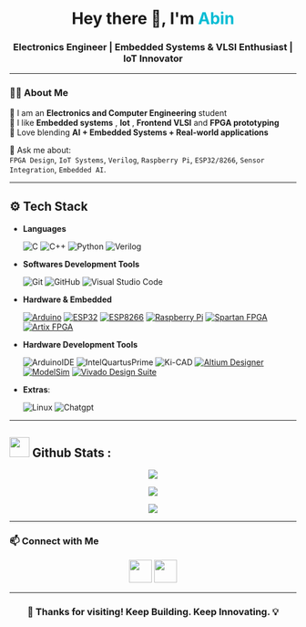 

<h1 align="center">
  Hey there 👋, I'm <span style="color:#00bcd4;">Abin </span>
</h1>

<h3 align="center"> Electronics Engineer | Embedded Systems & VLSI Enthusiast | IoT Innovator</h3>

---

### 👨‍💻 About Me

🔹 I am  an **Electronics and Computer Engineering** student  
🔹 I like **Embedded systems** , **Iot** , **Frontend VLSI**  and  **FPGA prototyping**     
🔹 Love blending **AI + Embedded Systems + Real-world applications**  


💬 Ask me about:  
`FPGA Design`, `IoT Systems`, `Verilog`, `Raspberry Pi`, `ESP32/8266`, `Sensor Integration`, `Embedded AI`.

---

## ⚙️ Tech Stack
- **Languages**
    
    ![C](https://img.shields.io/badge/C%20-%232370ED.svg?style=for-the-badge&logo=c&logoColor=white)
    ![C++](https://img.shields.io/badge/C++%20-%2300599C.svg?style=for-the-badge&logo=c%2B%2B&logoColor=)
    ![Python](https://img.shields.io/badge/Python%20-%23ffd966.svg?style=for-the-badge&logo=python&logoColor=black)
    ![Verilog](https://img.shields.io/badge/Verilog%20HDL-%23000000.svg?style=for-the-badge&logo=verilog&logoColor=white)


- **Softwares Development Tools** 

    ![Git](https://img.shields.io/badge/git-%23F05033.svg?style=for-the-badge&logo=git&logoColor=white)
    ![GitHub](https://img.shields.io/badge/github-%23121011.svg?style=for-the-badge&logo=github&logoColor=white)
    ![Visual Studio Code](https://img.shields.io/badge/Visual%20Studio%20Code-%237148d8.svg?style=for-the-badge&logo=visual-studio-code&logoColor=white)

- **Hardware & Embedded**
  
    [![Arduino](https://img.shields.io/badge/Arduino-00979D?style=for-the-badge&logo=arduino&logoColor=white)](https://www.arduino.cc/)
    [![ESP32](https://img.shields.io/badge/ESP32-32-007ACC?style=for-the-badge&logo=espressif&logoColor=white)](https://www.espressif.com/en/products/socs/esp32)
    [![ESP8266](https://img.shields.io/badge/ESP8266-FF0000?style=for-the-badge&logo=espressif&logoColor=white)](https://www.espressif.com/en/products/socs/esp8266)
    [![Raspberry Pi](https://img.shields.io/badge/Raspberry%20Pi-C51A4A?style=for-the-badge&logo=raspberrypi&logoColor=white)](https://www.raspberrypi.com/)
    [![Spartan FPGA](https://img.shields.io/badge/Spartan%20FPGA-E01F27?style=for-the-badge&logo=xilinx&logoColor=white)](https://www.xilinx.com/products/silicondevices/fpga/spartan.html)
    [![Artix FPGA](https://img.shields.io/badge/Artix%20FPGA-0061A8?style=for-the-badge&logo=xilinx&logoColor=white)](https://www.xilinx.com/products/silicon-devices/fpga/artix.html)

- **Hardware Development Tools**
  
    ![ArduinoIDE](https://img.shields.io/badge/Arduino-0078d7.svg?style=for-the-badge&logo=arduino&logoColor=white)
    ![IntelQuartusPrime](https://img.shields.io/badge/Intel%20Quartus%20Prime-0078d7.svg?style=for-the-badge&logo=intel&logoColor=white)
    ![Ki-CAD](https://img.shields.io/badge/Ki%20Cad-0078d7.svg?style=for-the-badge&logo=kicad&logoColor=white)
    [![Altium Designer](https://img.shields.io/badge/Altium%20Designer-A5915F?style=for-the-badge&logo=altiumdesigner&logoColor=white)](https://www.altium.com/)
    [![ModelSim](https://img.shields.io/badge/ModelSim-FFA500?style=for-the-badge&logo=modelsim&logoColor=white)](https://www.mentor.com/products/fv/modelsim/)
    [![Vivado Design Suite](https://img.shields.io/badge/Vivado-001528?style=for-the-badge&logo=xilinx&logoColor=white)](https://www.xilinx.com/products/design-tools/vivado.html)

- **Extras**:
    
    ![Linux](https://img.shields.io/badge/Linux-FCC624?style=for-the-badge&logo=linux&logoColor=black)
    ![Chatgpt](https://img.shields.io/badge/Chatgpt-FC624?style=for-the-badge&logo=CHATgpt&logoColor=black)    
---


## <img src="https://media.giphy.com/media/iY8CRBdQXODJSCERIr/giphy.gif" width="35"><b> Github Stats : </b>

<p align="center">
  <img src="https://github-readme-streak-stats.herokuapp.com?user=abin-abraham248&theme=tokyonight&hide_border=true" />
</p>

<p align="center">
  <img src="https://github-readme-stats.vercel.app/api?username=abin-abraham248&show_icons=true&theme=tokyonight&hide_border=true" />
</p>

<p align="center">
  <img src="https://github-readme-stats.vercel.app/api/top-langs/?username=abin-abraham248&layout=compact&theme=tokyonight&hide_border=true" />
</p>

---


### 📫 Connect with Me

<p align="center">
  <a href="mailto:abinabraham248@gmail.com"><img src="https://skillicons.dev/icons?i=gmail" height="40"/></a>
  <a href="https://linkedin.com/in/abin-abraham248"><img src="https://skillicons.dev/icons?i=linkedin" height="40"/></a>
</p>

---

<h3 align="center">💙 Thanks for visiting! Keep Building. Keep Innovating. 💡</h3>

